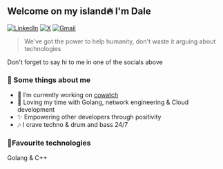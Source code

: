 ## Welcome on my island🔥 I'm Dale
[![LinkedIn](https://img.shields.io/badge/linkedin-%230077B5.svg?style=for-the-badge&logo=linkedin&logoColor=white)](https://www.linkedin.com/in/dale-bezolli/) [![X](https://img.shields.io/badge/X-%23000000.svg?style=for-the-badge&logo=X&logoColor=white)](https://x.com/bez_dale) [![Gmail](https://img.shields.io/badge/Gmail-D14836?style=for-the-badge&logo=gmail&logoColor=white)](mailto:pandelibezolli@gmail.com)

> We've got the power to help humanity, don't waste it arguing about technologies

Don't forget to say hi to me in one of the socials above

### 📝 Some things about me
- 🔭 I’m currently working on [cowatch](https://github.com/dalebezolli/cowatch)
- 🌱 Loving my time with Golang, network engineering & Cloud development
- ✨ Empowering other developers through positivity
- 🎶 I crave techno & drum and bass 24/7

### 💖Favourite technologies
Golang & C++

